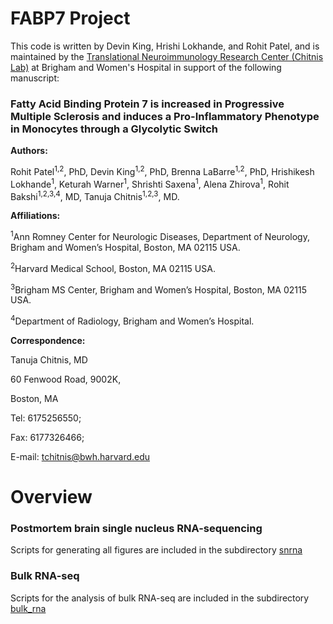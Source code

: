 # FABP7 Project
This code is written by Devin King, Hrishi Lokhande, and Rohit Patel, and is maintained by the [Translational Neuroimmunology Research Center (Chitnis Lab)](https://www.tanujachitnis-tnrc.org/) at Brigham and Women's Hospital in support of the following manuscript:
### Fatty Acid Binding Protein 7 is increased in Progressive Multiple Sclerosis and induces a Pro-Inflammatory Phenotype in Monocytes through a Glycolytic Switch
**Authors:**

Rohit Patel<sup>1,2</sup>, PhD, Devin King<sup>1,2</sup>, PhD, Brenna LaBarre<sup>1,2</sup>, PhD, Hrishikesh Lokhande<sup>1</sup>, Keturah Warner<sup>1</sup>, Shrishti Saxena<sup>1</sup>, Alena Zhirova<sup>1</sup>, Rohit Bakshi<sup>1,2,3,4</sup>, MD, Tanuja Chitnis<sup>1,2,3</sup>, MD.

**Affiliations:**

<sup>1</sup>Ann Romney Center for Neurologic Diseases, Department of Neurology, Brigham and Women’s Hospital, Boston, MA 02115 USA.

<sup>2</sup>Harvard Medical School, Boston, MA 02115 USA.

<sup>3</sup>Brigham MS Center, Brigham and Women’s Hospital, Boston, MA 02115 USA.

<sup>4</sup>Department of Radiology, Brigham and Women’s Hospital.





**Correspondence:**

Tanuja Chitnis, MD

60 Fenwood Road, 9002K,

Boston, MA

Tel: 6175256550;

Fax: 6177326466;

E-mail: tchitnis@bwh.harvard.edu

# Overview
### Postmortem brain single nucleus RNA-sequencing
Scripts for generating all figures are included in the subdirectory [snrna](snrna/)

### Bulk RNA-seq
Scripts for the analysis of bulk RNA-seq are included in the subdirectory [bulk_rna](bulk_rna/)
